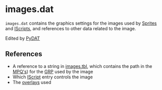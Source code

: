 # images.dat
`images.dat` contains the graphics settings for the images used by [Sprites](/Help/Files/DAT/sprites.dat.md) and [IScripts](/Help/Files/iscript.bin.md), and references to other data related to the image.

Edited by [PyDAT](/Help/Programs/PyDAT.md)

## References
- A reference to a string in [images.tbl](/Help/Files/TBL.md#imagestbl), which contains the path in the [MPQ's](/Help/Files/MPQ.md)) for the [GRP](/Help/Files/GRP.md) used by the image
- Which [IScript](/Help/Files/iscript.bin.md) entry controls the image
- The [overlays](/Help/Files/LO.md) used
